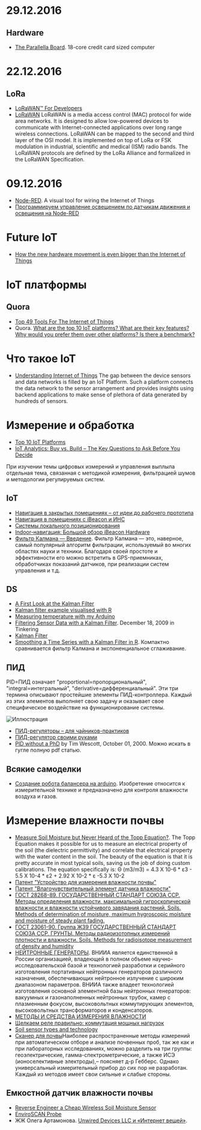 # 29.12.2016
## Hardware
- [The Parallella Board](https://www.parallella.org/). 18-core credit card sized computer

# 22.12.2016
## LoRa
- [LoRaWAN™ For Developers](https://www.lora-alliance.org/For-Developers/LoRaWANDevelopers)
- [LoRaWAN](https://www.thethingsnetwork.org/wiki/LoRaWAN/Home)
LoRaWAN is a media access control (MAC) protocol for wide area networks. It is designed to allow low-powered devices to communicate with Internet-connected applications over long range wireless connections. LoRaWAN can be mapped to the second and third layer of the OSI model. It is implemented on top of LoRa or FSK modulation in industrial, scientific and medical (ISM) radio bands. The LoRaWAN protocols are defined by the LoRa Alliance and formalized in the LoRaWAN Specification.


# 09.12.2016
- [Node-RED](https://nodered.org/). A visual tool for wiring the Internet of Things
- [Программируем управление освещением по датчикам движения и освещения на Node-RED](https://geektimes.ru/post/279814/)


# Future IoT
- [How the new hardware movement is even bigger than the Internet of Things](https://www.oreilly.com/ideas/how-the-new-hardware-movement-is-even-bigger-than-the-internet-of-things)

# IoT платформы
## Quora
- [Top 49 Tools For The Internet of Things](https://blog.profitbricks.com/top-49-tools-internet-of-things/)
- Quora. [What are the top 10 IoT platforms? What are their key features? Why would you prefer them over other platforms? Is there a benchmark?](https://www.quora.com/What-are-the-top-10-IoT-platforms-What-are-their-key-features-Why-would-you-prefer-them-over-other-platforms-Is-there-a-benchmark#!n=18)


# Что такое IoT
 - [Understanding Internet of Things](http://internetofthingswiki.com/internet-of-things-definition/)
The gap between the device sensors and data networks is filled by an IoT Platform. Such a platform connects the data network to the sensor arrangement and provides insights using backend applications to make sense of plethora of data generated by hundreds of sensors.
# Измерение и обработка
- [Top 10 IoT Platforms](http://internetofthingswiki.com/top-10-iot-platforms)
- [IoT Analytics: Buy vs. Build – The Key Questions to Ask Before You Decide](http://www.vitria.com/blog/Should-you-buy-or-build-your-own-IoT-analytics-platform%3F/)

При изучении темы цифровых измерений и управления выплыла отдельная тема, связанная с методикой измерения, фильтрацией шумов и методологии регулируемых систем.

## IoT
- [Навигация в закрытых помещениях – от идеи до рабочего прототипа](http://www.dataart.ru/blog/2015/09/navigatsiya-v-zakry-ty-h-pomeshheniyah-ot-idei-do-rabochego-prototipa/)
- [Навигация в помещениях с iBeacon и ИНС](https://habrahabr.ru/post/245325/)
- [Системы локального позиционирования ](http://www.wless.ru/technology/?tech=11)
- [Indoor-навигация: Большой обзор iBeacon Hardware](https://habrahabr.ru/company/navigine/blog/269195/)
- [Фильтр Калмана — Введение](https://habrahabr.ru/post/140274/). Фильтр Калмана — это, наверное, самый популярный алгоритм фильтрации, используемый во многих областях науки и техники. Благодаря своей простоте и эффективности его можно встретить в GPS-приемниках, обработчиках показаний датчиков, при реализации систем управления и т.д.

## DS
- [A First Look at the Kalman Filter](http://www.quant-econ.net/jl/kalman.html)
- [Kalman filter example visualised with R](http://www.magesblog.com/2015/01/kalman-filter-example-visualised-with-r.html)
- [Measuring temperature with my Arduino](http://www.magesblog.com/2014/12/measuring-temperature-with-my-arduino.html)
- [Filtering Sensor Data with a Kalman Filter](http://interactive-matter.eu/blog/2009/12/18/filtering-sensor-data-with-a-kalman-filter/). December 18, 2009 in Tinkering
- [Kalman Filter](https://en.wikipedia.org/wiki/Kalman_filter)
- [Smoothing a Time Series with a Kalman Filter in R](http://www.bearcave.com/finance/random_r_hacks/kalman_smooth.html). Компактно сравнивается фильтр Калмана и экспоненциальное сглаживание.

## ПИД
PID=ПИД означает "proportional=пропорциональный", "integral=интегральный", "derivative=дифференциальный". Эти три термина описывают простейшие элементы ПИД-контроллера. Каждый из этих элементов выполняет свою задачу и оказывает свое специфическое воздействие на функционирование системы.

![Иллюстрация](http://roboforum.ru/mediawiki/images/5/5f/Pid_fig_1.gif)

- [ПИД-регуляторы – для чайников-практиков](http://we.easyelectronics.ru/Theory/pid-regulyatory--dlya-chaynikov-praktikov.html)
- [ПИД-регулятор своими руками](https://habrahabr.ru/post/145991/)
- [PID without a PhD](http://www.embedded.com/design/prototyping-and-development/4211211/PID-without-a-PhD) by Tim Wescott, October 01, 2000. Можно искать в гугле полную pdf статью.

## Всякие самоделки
- [Создание робота балансера на arduino](https://habrahabr.ru/post/220989/). Изобретение относится к измерительной технике и предназначено для контроля влажности воздуха и газов.

# Измерение влажности почвы
- [Measure Soil Moisture but Never Heard of the Topp Equation?](http://www.decagon.com.br/micro/dr-topp/). The Topp Equation makes it possible for us to measure an electrical property of the soil (the dielectric permittivity) and correlate that electrical property with the water content in the soil.  The beauty of the equation is that it is pretty accurate in most typical soils, saving us the job of doing custom calibrations. 
The equation specifically is: 
Θ (m3/m3) = 4.3 X 10-6 * ε3 - 5.5 X 10-4 * ε2 + 2.92 X 10-2 * ε -5.3 X 10-2
- [Патент "Устройство для измерения влажности почвы"](http://www.findpatent.ru/patent/243/2433393.html)
- [Патент "Влагочувствительный элемент датчика влажности"](http://www.findpatent.ru/patent/243/2433392.html)
- [ГОСТ 28268-89. ГОСУДАРСТВЕННЫЙ СТАНДАРТ СОЮЗА ССР. Методы определения влажности, максимальной гигроскопической влажности и влажности устойчивого завядания растений. Soils. Methods of determination of moisture, maximum hygroscopic moisture and moisture of steady plant fading.
](http://www.stroyplan.ru/docs.php?showitem=30182)
- [ГОСТ 23061-90. Группа Ж39 ГОСУДАРСТВЕННЫЙ СТАНДАРТ СОЮЗА ССР. ГРУНТЫ. Методы радиоизотопных измерений плотности и влажности. 
Soils. Methods for radioisotope measurement of density and humidity](http://www.vashdom.ru/gost/23061-90/)
- [НЕЙТРОННЫЕ ГЕНЕРАТОРЫ](http://vniia.ru/ng/index.html). ВНИИА является единственной в России организацией, владеющей в полном объеме научно-исследовательской базой и технологией разработки и серийного изготовления портативных нейтронных генераторов различного назначения, обеспечивающих нейтронное излучение с широким диапазоном параметров. ВНИИА также владеет технологией изготовления основной элементной базы нейтронных генераторов: вакуумных и газонаполненных нейтронных трубок, камер с плазменным фокусом, высоковольтных коммутирующих элементов, высоковольтных трансформаторов и конденсаторов.  
- [МЕТОДЫ И СРЕДСТВА ИЗМЕРЕНИЯ ВЛАЖНОСТИ](http://lot84.narod.ru/msfu/metod/metod1.htm)
- [Щелкаем реле правильно: коммутация мощных нагрузок](https://geektimes.ru/company/unwds/blog/271090/)
- [Soil sensor types and technology](http://www.soilsensor.com/soilsensors.aspx)
- [Сканер для почвы](http://www.nsh.ru/selhoztehnika/skaner-dlya-pochvy/)Наиболее распространенные методы измерений при автоматическом отборе и анализе почвенных проб, так же как и при лабораторных исследованиях, можно разделить на три группы: геоэлектрические, гамма-спектрометрические, а также ИСЭ (ионоселективные электроды),– поясняет д-р Гебберс. Однако универсальный измерительный прибор до сих пор не разработан. Каждый из методов имеет свои сильные и слабые стороны.


## Емкостной датчик влажности почвы
- [Reverse Engineer a Cheap Wireless Soil Moisture Sensor](http://rayshobby.net/reverse-engineer-a-cheap-wireless-soil-moisture-sensor/)
- [EnviroSCAN Probe](http://www.sentek.com.au/products/enviro-scan-probe.asp)
- ЖЖ Олега Артамонова. [Unwired Devices LLC и «Интернет вещей»](http://olegart.livejournal.com/1487714.html).

